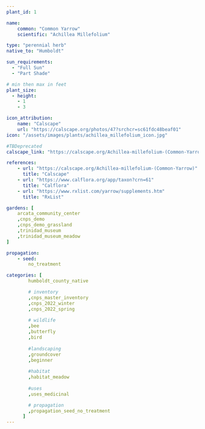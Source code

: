 ```yaml
---
plant_id: 1

name: 
    common: "Common Yarrow"
    scientific: "Achillea Millefolium"

type: "perennial herb"
native_to: "Humboldt"

sun_requirements:
  - "Full Sun"
  - "Part Shade"

# min then max in feet
plant_size:
  - height: 
    - 1
    - 3

icon_attribution: 
    name: "Calscape"
    url: "https://calscape.org/photos/47?srchcr=sc61fdc48beaf01"
icon: "/assets/images/plants/achillea_millefolium_icon.jpg" 

#TBDeprecated
calscape_link: "https://calscape.org/Achillea-millefolium-(Common-Yarrow)"

references:
    - url: "https://calscape.org/Achillea-millefolium-(Common-Yarrow)"
      title: "Calscape"
    - url: "https://www.calflora.org/app/taxon?crn=61"
      title: "Calflora"
    - url: "https://www.rxlist.com/yarrow/supplements.htm"
      title: "RxList"

gardens: [ 
    arcata_community_center
    ,cnps_demo
    ,cnps_demo_grassland
    ,trinidad_museum
    ,trinidad_museum_meadow
]

propagation: 
    - seed: 
        no_treatment

categories: [
        humboldt_county_native

        # inventory
        ,cnps_master_inventory
        ,cnps_2022_winter
        ,cnps_2022_spring
        
        # wildlife
        ,bee
        ,butterfly
        ,bird
        
        #landscaping
        ,groundcover
        ,beginner
    
        #habitat
        ,habitat_meadow
       
        #uses
        ,uses_medicinal

        # propagation 
        ,propagation_seed_no_treatment
      ]
---
```


